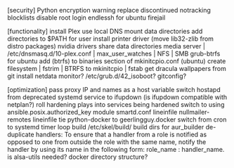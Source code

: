 [security]
Python encryption warning
replace discontinued notracking blocklists
disable root login
endlessh for ubuntu
firejail


[functionality]
install Plex
use local DNS
mount data directories
add directories to $PATH for user
install printer driver (move lib32-zlib from distro packages)
nvidia drivers
share data directories
media server | /etc/dnsmasq.d/10-plex.conf | max_user_watches | NFS | SMB
grub-btrfs for ubuntu
add (btrfs) to binaries section of mkinitcpio.conf (ubuntu)
create filesystem | fstrim | BTRFS to mkinitcpio | fstab
get dracula wallpapers from git
install netdata monitor?
/etc/grub.d/42_isoboot?
gitconfig?


[optimization]
pass proxy IP and names as a host variable
switch hostapd from deprecated systemd service to ifupdown (is ifupdown compatible with netplan?)
roll hardening plays into services being hardened
switch to using ansible.posix.authorized_key module
smartd.conf lineinfile
nullmailer-remotes lineinfile
tie python-docker to geerlingguy.docker
switch from cron to systemd timer
loop build /etc/skel/build/
build dirs for aur_builder
de-duplicate handlers: To ensure that a handler from a role is notified as opposed to one from outside the role with the same name, notify the handler by using its name in the following form: role_name : handler_name.
is alsa-utils needed?
docker directory structure?
